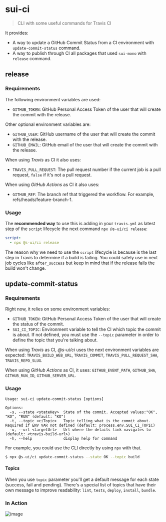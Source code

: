 # sui-ci

> CLI with some useful commands for Travis CI

It provides:
* A way to update a GitHub Commit Status from a CI environment with `update-commit-status` command.
* A way to publish through CI all packages that used `sui-mono` with `release` command.

## release

### Requirements

The following environment variables are used:
* `GITHUB_TOKEN`: GitHub Personal Access Token of the user that will create the commit with the release.
 
Other optional environment variables are:
* `GITHUB_USER`: GitHub username of the user that will create the commit with the release.
* `GITHUB_EMAIL`: GitHub email of the user that will create the commit with the release.

When using *Travis* as CI it also uses:
* `TRAVIS_PULL_REQUEST`: The pull request number if the current job is a pull request, `false` if it's not a pull request.

When using *GitHub Actions* as CI it also uses:
* `GITHUB_REF`: The branch ref that triggered the workflow. For example, refs/heads/feature-branch-1.

### Usage

The **recommended way** to use this is adding in your `travis.yml` as latest step of the `script` lifecycle the next command `npx @s-ui/ci release`:

```yaml
script:
  - npx @s-ui/ci release
```

The reason why we need to use the `script` lifecycle is because is the last step in Travis to determine if a build is failing. You could safely use in next job cycles like `after_success` but keep in mind that if the release fails the build won't change. 

## update-commit-status

### Requirements

Right now, it relies on some environment variables:
* `GITHUB_TOKEN`: GitHub Personal Access Token of the user that will create the status of the commit.
* `SUI_CI_TOPIC`: Environment variable to tell the CI which topic the commit is about. If not defined, you must use the `--topic` parameter in order to define the topic that you're talking about. 

When using *Travis* as CI, *@s-ui/ci* uses the next environment variables are expected: `TRAVIS_BUILD_WEB_URL`, `TRAVIS_COMMIT`, `TRAVIS_PULL_REQUEST_SHA`, `TRAVIS_REPO_SLUG`.

When using *GitHub Actions* as CI, it uses:
`GITHUB_EVENT_PATH`, `GITHUB_SHA`, `GITHUB_RUN_ID`, `GITHUB_SERVER_URL`.

### Usage

```
Usage: sui-ci update-commit-status [options]

Options:
  -s, --state <stateKey>  State of the commit. Accepted values:"OK", "KO", "RUN" (default: "KO")
  -t, --topic <ciTopic>   Topic telling what is the commit about. Required if ENV VAR not defined (default: process.env.SUI_CI_TOPIC)
  -u, --url <targetUrl>   Url where the details link navigates to (default: <travis-build-url>)
  -h, --help              display help for command
```

For example, you could use the CLI directly by using `npx` with that.

```sh
$ npx @s-ui/ci update-commit-status --state OK --topic build 
```

#### Topics

When you use `topic` parameter you'll get a default message for each state (success, fail and pending). There's a special list of topics that have their own message to improve readability: `lint`, `tests`, `deploy`, `install`, `bundle`.

### In Action
![image](https://user-images.githubusercontent.com/1561955/88173732-5d551480-cc23-11ea-986f-9073c188c2db.png)
